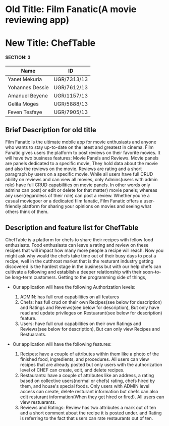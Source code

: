# Old Title: Film Fanatic(A movie reviewing app)
# New Title: ChefTable

#### SECTION: 3

|     Name        |    ID       |
| --------------- | ----------- |
| Yanet Mekuria   | UGR/7313/13 |
| Yohannes Dessie | UGR/7612/13 |
| Amanuel Beyene  | UGR/1157/13 |
| Gelila Moges    | UGR/5888/13 |
| Feven Tesfaye   | UGR/7905/13 |

## Brief Description for old title

Film Fanatic is the ultimate mobile app for movie enthusiasts and anyone who wants to stay up-to-date on the latest and greatest in cinema. Film Fanatic gives users the platform to post reviews on their favorite movies. It will have two business features: Movie Panels and Reviews. Movie panels are panels dedicated to a specific movie, They hold data about the movie and also the reviews on the movie. Reviews are rating and a short paragraph by users on a specific movie. While all users have full CRUD ability on reviews and can view all movies, only Admins(users with admin role) have full CRUD capabilities on movie panels. In other words only admins can post( or edit or delete for that matter) movie panels; whereas any user(regardless of their role) can post a review. Whether you're a casual moviegoer or a dedicated film fanatic, Film Fanatic offers a user-friendly platform for sharing your opinions on movies and seeing what others think of them.



## Description and feature list for ChefTable
ChefTable is a platform for chefs to share their recipes with fellow food enthusiasts. Food enthusiasts can leave a rating and review on these recipes that will impact how many more people a recipe will reach. Now you might ask why would the chefs take time out of their busy days to post a recipe, well in the cutthroat market that is the resturant industry getting discovered is the hardest stage in the business but with our help chefs can cultivate a following and establish a deeper relationship with their soon-to-be long-term customers. Getting to the programming side of things,

- Our application will have the following Authorization levels:
  1. ADMIN: has full crud capabilities on all features
  2. Chefs: has full crud on their own Recipes(see below for description) and Ratings and Reveiws(see below for description), But only have read and update privileges    on Restuarant(see below for description) feature.
  3. Users: have full crud capabilities on their own Ratings and Reviews(see below for description), But can only view Recipes and Restuarants.

- Our application will have the following features:
  1. Recipes: have a couple of attributes within them like a photo of the finished food, ingredients, and procedures. All users can view recipes that are already posted but only users with the authorization level of CHEF can create, edit, and delete recipes.
  2. Restaurants: have a couple of attributes like an address, a rating based on collective users(normal or chefs) rating, chefs hired by them, and house's special foods. Only users with ADMIN level access can create, delete resturant information but chefs can also edit resturant information(When they get hired or fired). All users can view restuarants.
  3. Reviews and Ratings: Review has two attributes a mark out of ten and a short comment about the recipe it is posted under. and Rating is referring to the fact that users can rate restaurants out of ten.
